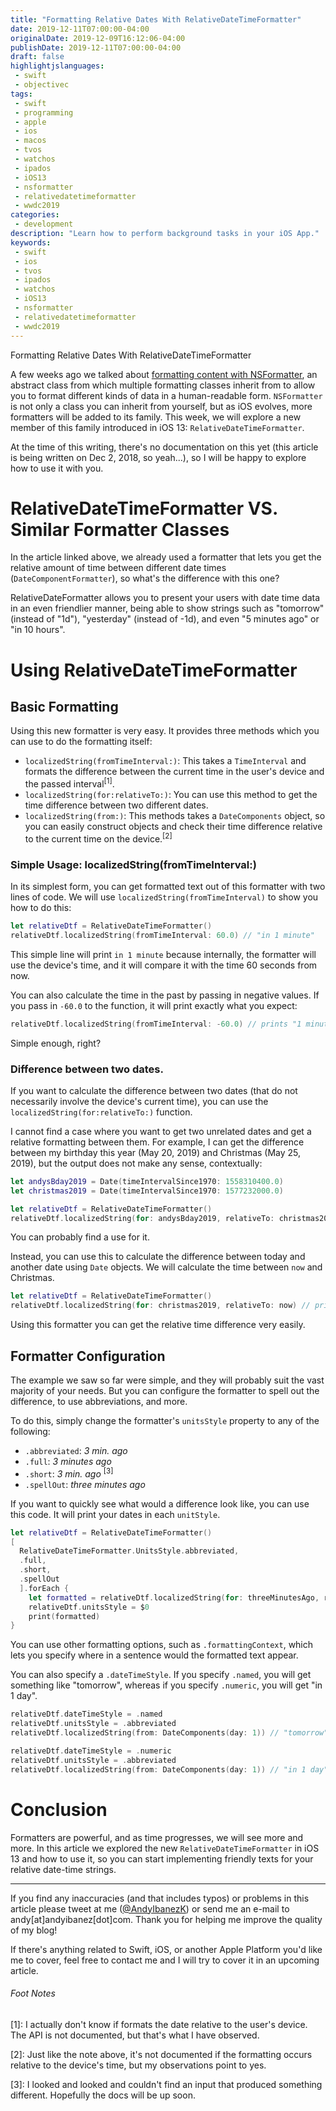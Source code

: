 ```yaml
---
title: "Formatting Relative Dates With RelativeDateTimeFormatter"
date: 2019-12-11T07:00:00-04:00
originalDate: 2019-12-09T16:12:06-04:00
publishDate: 2019-12-11T07:00:00-04:00
draft: false
highlightjslanguages:
 - swift
 - objectivec
tags:
 - swift
 - programming
 - apple
 - ios
 - macos
 - tvos
 - watchos
 - ipados
 - iOS13
 - nsformatter
 - relativedatetimeformatter
 - wwdc2019
categories:
 - development
description: "Learn how to perform background tasks in your iOS App."
keywords:
 - swift
 - ios
 - tvos
 - ipados
 - watchos
 - iOS13
 - nsformatter
 - relativedatetimeformatter
 - wwdc2019
---
```


Formatting Relative Dates With RelativeDateTimeFormatter

A few weeks ago we talked about [formatting content with NSFormatter](https://www.andyibanez.com/posts/nsformatter/), an abstract class from which multiple formatting classes inherit from to allow you to format different kinds of data in a human-readable form. `NSFormatter` is not only a class you can inherit from yourself, but as iOS evolves, more formatters will be added to its family. This week, we will explore a new member of this family introduced in iOS 13: `RelativeDateTimeFormatter`.

At the time of this writing, there's no documentation on this yet (this article is being written on Dec 2, 2018, so yeah...), so I will be happy to explore how to use it with you.

# RelativeDateTimeFormatter VS. Similar Formatter Classes

In the article linked above, we already used a formatter that lets you get the relative amount of time between different date times (`DateComponentFormatter`), so what's the difference with this one?

RelativeDateFormatter allows you to present your users with date time data in an even friendlier manner, being able to show strings such as "tomorrow" (instead of "1d"), "yesterday" (instead of -1d), and even "5 minutes ago" or "in 10 hours".

# Using RelativeDateTimeFormatter

## Basic Formatting

Using this new formatter is very easy. It provides three methods which you can use to do the formatting itself:

* `localizedString(fromTimeInterval:)`: This takes a `TimeInterval` and formats the difference between the current time in the user's device and the passed interval<sup>[1]</sup>.
* `localizedString(for:relativeTo:)`: You can use this method to get the time difference between two different dates.
* `localizedString(from:)`: This methods takes a `DateComponents` object, so you can easily construct objects and check their time difference relative to the current time on the device.<sup>[2]</sup>

### Simple Usage: localizedString(fromTimeInterval:)

In its simplest form, you can get formatted text out of this formatter with two lines of code. We will use `localizedString(fromTimeInterval)` to show you how to do this:

```swift
let relativeDtf = RelativeDateTimeFormatter()
relativeDtf.localizedString(fromTimeInterval: 60.0) // "in 1 minute"
```

This simple line will print `in 1 minute` because internally, the formatter will use the device's time, and it will compare it with the time 60 seconds from now.

You can also calculate the time in the past by passing in negative values. If you pass in `-60.0` to the function, it will print exactly what you expect:

```swift
relativeDtf.localizedString(fromTimeInterval: -60.0) // prints "1 minute ago"
```

Simple enough, right?

### Difference between two dates.


If you want to calculate the difference between two dates (that do not necessarily involve the device's current time), you can use the `localizedString(for:relativeTo:)` function.

I cannot find a case where you want to get two unrelated dates and get a relative formatting between them. For example, I can get the difference between my birthday this year (May 20, 2019) and Christmas (May 25, 2019), but the output does not make any sense, contextually:

```swift
let andysBday2019 = Date(timeIntervalSince1970: 1558310400.0)
let christmas2019 = Date(timeIntervalSince1970: 1577232000.0)

let relativeDtf = RelativeDateTimeFormatter()
relativeDtf.localizedString(for: andysBday2019, relativeTo: christmas2019) // prints "7 months ago" (Was my birthday really 7 months ago?)
```

You can probably find a use for it.

Instead, you can use this to calculate the difference between today and another date using `Date` objects. We will calculate the time between `now` and Christmas.

```swift
let relativeDtf = RelativeDateTimeFormatter()
relativeDtf.localizedString(for: christmas2019, relativeTo: now) // prints "in 3 weeks"
```

Using this formatter you can get the relative time difference very easily.

## Formatter Configuration

The example we saw so far were simple, and they will probably suit the vast majority of your needs. But you can configure the formatter to spell out the difference, to use abbreviations, and more.

To do this, simply change the formatter's `unitsStyle` property to any of the following:

* `.abbreviated`: *3 min. ago*
* `.full`: *3 minutes ago*
* `.short`: *3 min. ago* <sup>[3]</sup>
* `‌.spellOut`: *three minutes ago*

If you want to quickly see what would a difference look like, you can use this code. It will print your dates in each `unitStyle`.

```swift
let relativeDtf = RelativeDateTimeFormatter()
[
  RelativeDateTimeFormatter.UnitsStyle.abbreviated,
  .full,
  .short,
  .spellOut
  ].forEach {
    let formatted = relativeDtf.localizedString(for: threeMinutesAgo, relativeTo: now)
    relativeDtf.unitsStyle = $0
    print(formatted)
}
```

You can use other formatting options, such as `.formattingContext`, which lets you specify where in a sentence would the formatted text appear.

You can also specify a `.dateTimeStyle`. If you specify `.named`, you will get something like "tomorrow", whereas if you specify `.numeric`, you will get "in 1 day".

```swift
relativeDtf.dateTimeStyle = .named
relativeDtf.unitsStyle = .abbreviated
relativeDtf.localizedString(from: DateComponents(day: 1)) // "tomorrow"

relativeDtf.dateTimeStyle = .numeric
relativeDtf.unitsStyle = .abbreviated
relativeDtf.localizedString(from: DateComponents(day: 1)) // "in 1 day"
```

# Conclusion

Formatters are powerful, and as time progresses, we will see more and more. In this article we explored the new `RelativeDateTimeFormatter` in iOS 13 and how to use it, so you can start implementing friendly texts for your relative date-time strings.

<hr>

If you find any inaccuracies (and that includes typos) or problems in this article please tweet at me ([@AndyIbanezK](https://twitter.com/AndyIbanezK)) or send me an e-mail to andy[at]andyibanez[dot]com. Thank you for helping me improve the quality of my blog!

If there's anything related to Swift, iOS, or another Apple Platform you'd like me to cover, feel free to contact me and I will try to cover it in an upcoming article.

###### Foot Notes

\[1\]: I actually don't know if formats the date relative to the user's device. The API is not documented, but that's what I have observed.

\[2\]: Just like the note above, it's not documented if the formatting occurs relative to the device's time, but my observations point to yes.

\[3\]: I looked and looked and couldn't find an input that produced something different. Hopefully the docs will be up soon.